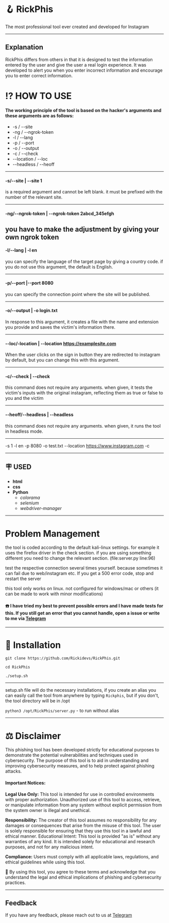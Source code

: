 
# 🪝 RickPhis

The most professional tool ever created and developed for Instagram

---
##  Explanation

RickPhis differs from others in that it is designed to test the information entered by the user and give the user a real login experience. It was developed to alert you when you enter incorrect information and encourage you to enter correct information.


# ⁉️ HOW TO USE

#### The working principle of the tool is based on the hacker's arguments and these arguments are as follows:
- -s / --site 
- -ng / --ngrok-token
- -l / --lang
- -p / --port 
- -o / --output
- -c / --check
- --location / --loc
- --headless / --heoff

---
 #### -s/--site | --site 1 
 is a required argument and cannot be left blank. it must be prefixed with the number of the relevant site.

---
#### -ng/--ngrok-token | --ngrok-token 2abcd_345efgh
you have to make the adjustment by giving your own ngrok token
---
#### -l/--lang  | -l en
you can specify the language of the target page by giving a country code. if you do not use this argument, the default is English.

---
#### -p/--port |--port 8080
you can specify the connection point where the site will be published.

---
#### -o/--output  | -o login.txt
In response to this argument, it creates a file with the name and extension you provide and saves the victim's information there.

---
#### --loc/-location  | --location https://examplesite.com
When the user clicks on the sign in button they are redirected to instagram by default, but you can change this with this argument. 

---
#### -c/--check | --check
this command does not require any arguments. when given, it tests the victim's inputs with the original instagram, reflecting them as true or false to you and the victim

---
#### --heoff/--headless | --headless
this command does not require any arguments. when given, it runs the tool in headless mode.

---
-s 1 -l en -p 8080 -o test.txt --location https://www.instagram.com -c

---
## 🪧 USED
- **html**
- **css**
- **Python**
  - _colorama_ 
  - _selenium_ 
  - _webdriver-manager_
---


# Problem Management
the tool is coded according to the default kali-linux settings. for example it uses the firefox driver in the check section. if you are using something different you need to change the relevant section. (file:server.py line:96)

test the respective connection several times yourself. because sometimes it can fail due to web/instagram etc. If you get a 500 error code, stop and restart the server

this tool only works on linux. not configured for windows/mac or others (it can be made to work with minor modifications)

#### ☎️ I have tried my best to prevent possible errors and I have made tests for this. If you still get an error that you cannot handle, open a issue or write to me via [Telegram](https://t.me/HackerRick)

---
# 🔧 Installation


`git clone https://github.com/Rickidevs/RickPhis.git`

`cd RickPhis`

`./setup.sh` 

---
setup.sh file will do the necessary installations, if you create an alias you can easily call the tool from anywhere by typing `Rickphis`, but if you don't, the tool directory will be in /opt

`python3 /opt/RickPhis/server.py`  - to run without alias

---

# ⚖️ Disclaimer

This phishing tool has been developed strictly for educational purposes to demonstrate the potential vulnerabilities and techniques used in cybersecurity. The purpose of this tool is to aid in understanding and improving cybersecurity measures, and to help protect against phishing attacks.

#### Important Notices:

**Legal Use Only:** This tool is intended for use in controlled environments with proper authorization. Unauthorized use of this tool to access, retrieve, or manipulate information from any system without explicit permission from the system owner is illegal and unethical.

**Responsibility:** The creator of this tool assumes no responsibility for any damages or consequences that arise from the misuse of this tool. The user is solely responsible for ensuring that they use this tool in a lawful and ethical manner.
Educational Intent: This tool is provided "as is" without any warranties of any kind. It is intended solely for educational and research purposes, and not for any malicious intent.

**Compliance:** Users must comply with all applicable laws, regulations, and ethical guidelines while using this tool.

🚨 By using this tool, you agree to these terms and acknowledge that you understand the legal and ethical implications of phishing and cybersecurity practices.

---

## Feedback

If you have any feedback, please reach out to us at [Telegram](https://t.me/HackerRick)

